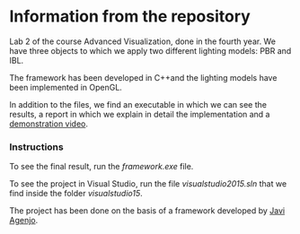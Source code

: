 # Information from the repository
Lab 2 of the course Advanced Visualization, done in the fourth year.
We have three objects to which we apply two different lighting models: PBR and IBL.

The framework has been developed in C++and the lighting models have been implemented in OpenGL.

In addition to the files, we find an executable in which we can see the results, a report in which we explain in detail the implementation and a [demonstration video](https://www.youtube.com/watch?v=4uprviJLQ3Y&list=PLB9_8zTTrVjrCGwse6iae4oY9OeJVtho_&index=3). 

### Instructions
To see the final result, run the *framework.exe* file.

To see the project in Visual Studio, run the file *visualstudio2015.sln* that we find inside the folder *visualstudio15*.

The project has been done on the basis of a framework developed by [Javi Agenjo](https://github.com/jagenjo).
